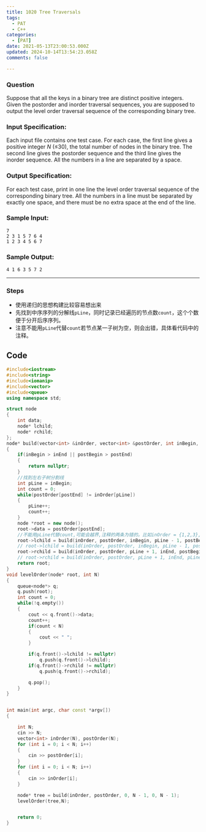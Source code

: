 ```yaml
---
title: 1020 Tree Traversals
tags:
  - PAT
  - C++
categories:
  - [PAT]
date: 2021-05-13T23:00:53.000Z
updated: 2024-10-14T13:54:23.058Z
comments: false

---
```


<!--more-->
### Question

Suppose that all the keys in a binary tree are distinct positive integers. Given the postorder and inorder traversal sequences, you are supposed to output the level order traversal sequence of the corresponding binary tree.

### Input Specification:

Each input file contains one test case. For each case, the first line gives a positive integer *N* (≤30), the total number of nodes in the binary tree. The second line gives the postorder sequence and the third line gives the inorder sequence. All the numbers in a line are separated by a space.

### Output Specification:

For each test case, print in one line the level order traversal sequence of the corresponding binary tree. All the numbers in a line must be separated by exactly one space, and there must be no extra space at the end of the line.

### Sample Input:

```shell
7
2 3 1 5 7 6 4
1 2 3 4 5 6 7
```

### Sample Output:

```shell
4 1 6 3 5 7 2
```

---

### Steps

+ 使用递归的思想构建比较容易想出来
+ 先找到中序序列的分解线`pLine`，同时记录已经遍历的节点数`count`，这个个数便于分开后序序列。
+ 注意不能用`pLine`代替`count`若节点某一子树为空，则会出错，具体看代码中的注释。

## Code

```c++
#include<iostream>
#include<string>
#include<iomanip>
#include<vector>
#include<queue>
using namespace std;

struct node
{
    int data;
    node* lchild;
    node* rchild;
};
node* build(vector<int> &inOrder, vector<int> &postOrder, int inBegin, int inEnd, int postBegin, int postEnd)
{
    if(inBegin > inEnd || postBegin > postEnd)
    {
        return nullptr;
    }
    //找到左右子树分割线
    int pLine = inBegin;
    int count = 0;
    while(postOrder[postEnd] != inOrder[pLine])
    {
        pLine++;
        count++;
    }
    node *root = new node();
    root->data = postOrder[postEnd];
    //不能用pLine代替count,可能会越界,注释的两条为错的。比如inOrder = {1,2,3}, postOrder = {2,3,1}
    root->lchild = build(inOrder, postOrder, inBegin, pLine - 1, postBegin, postBegin + count - 1);
    // root->lchild = build(inOrder, postOrder, inBegin, pLine - 1, postBegin, pLine - 1);
    root->rchild = build(inOrder, postOrder, pLine + 1, inEnd, postBegin + count, postEnd - 1);
    // root->rchild = build(inOrder, postOrder, pLine + 1, inEnd, pLine + 1, postEnd - 1);
    return root;
}
void levelOrder(node* root, int N)
{
    queue<node*> q;
    q.push(root);
    int count = 0;
    while(!q.empty())
    {
        cout << q.front()->data;
        count++;
        if(count < N)
        {
            cout << " ";
        }

        if(q.front()->lchild != nullptr)
            q.push(q.front()->lchild);
        if(q.front()->rchild != nullptr)
            q.push(q.front()->rchild);

        q.pop();
    }
}


int main(int argc, char const *argv[])
{

    int N;
    cin >> N;
    vector<int> inOrder(N), postOrder(N);
    for (int i = 0; i < N; i++)
    {
        cin >> postOrder[i];
    }
    for (int i = 0; i < N; i++)
    {
        cin >> inOrder[i];
    }

    node* tree = build(inOrder, postOrder, 0, N - 1, 0, N - 1);
    levelOrder(tree,N);


    return 0;
}
```
